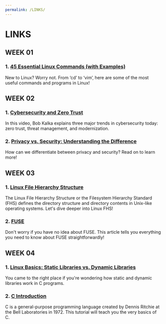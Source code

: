 ```yaml
---
permalink: /LINKS/
---
```


# LINKS
## WEEK 01
### 1. [45 Essential Linux Commands (with Examples)](https://www.tutorialworks.com/linux-commands/)
New to Linux? Worry not. From ‘cd’ to ‘vim’, here are some of the most useful commands and programs in Linux!
## WEEK 02
### 1. [Cybersecurity and Zero Trust](https://www.youtube.com/watch?v=FMMWSLIcaME)
In this video, Bob Kalka explains three major trends in cybersecurity today: zero trust, threat management, and modernization.
### 2. [Privacy vs. Security: Understanding the Difference](https://www.auditboard.com/blog/privacy-vs-security/#:~:text=Privacy%20typically%20refers%20to%20the,%2C%20leak%2C%20or%20cyber%20attack.)
How can we differentiate between privacy and security? Read on to learn more!
## WEEK 03
### 1. [Linux File Hierarchy Structure](https://www.geeksforgeeks.org/linux-file-hierarchy-structure/)
The Linux File Hierarchy Structure or the Filesystem Hierarchy Standard (FHS) defines the directory structure and directory contents in Unix-like operating systems. Let's dive deeper into Linux FHS!
### 2. [FUSE](https://www.kernel.org/doc/html/latest/filesystems/fuse.html)
Don't worry if you have no idea about FUSE. This article tells you everything you need to know about FUSE straightforwardly!
## WEEK 04
### 1. [Linux Basics: Static Libraries vs. Dynamic Libraries](https://medium.com/swlh/linux-basics-static-libraries-vs-dynamic-libraries-a7bcf8157779)
You came to the right place if you're wondering how static and dynamic libraries work in C programs.
### 2. [C Introduction](https://www.w3schools.com/c/c_intro.php)
C is a general-purpose programming language created by Dennis Ritchie at the Bell Laboratories in 1972. This tutorial will teach you the very basics of C.
